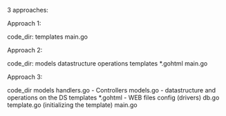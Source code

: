 3 approaches:

Approach 1:

code_dir:
    templates
    main.go
    
Approach 2:

code_dir:
    models
        datastructure
        operations
    templates
        *.gohtml
    main.go
    
Approach 3:
   
code_dir
    models
        handlers.go - Controllers
        models.go - datastructure and operations on the DS
    templates
        *.gohtml - WEB files
    config (drivers)
        db.go
        template.go (initializing the template)
    main.go
    
    